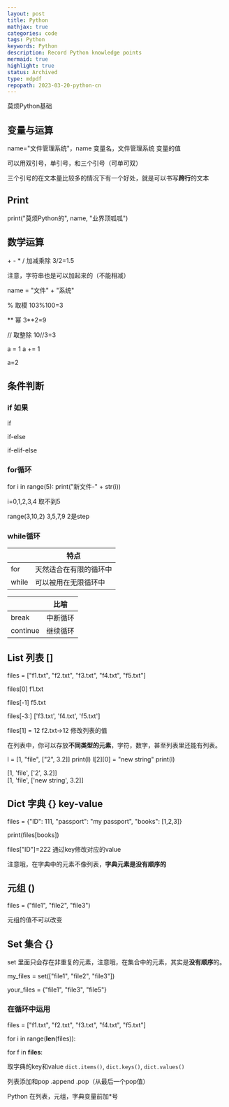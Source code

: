 ```yaml
---
layout: post
title: Python
mathjax: true
categories: code
tags: Python
keywords: Python
description: Record Python knowledge points
mermaid: true
highlight: true
status: Archived
type: mdpdf
repopath: 2023-03-20-python-cn
---
```


莫烦Python基础

## 变量与运算

name="文件管理系统"，name 变量名，文件管理系统 变量的值

可以用双引号，单引号，和三个引号（可单可双）

三个引号的在文本量比较多的情况下有一个好处，就是可以书写**跨行**的文本

## Print

print("莫烦Python的", name, "业界顶呱呱")

## 数学运算

\+ - * / 加减乘除 3/2=1.5

注意，字符串也是可以加起来的（不能相减）

name = "文件" + "系统"

% 取模  103%100=3

\** 幂  3**2=9

// 取整除  10//3=3

a = 1
a += 1

a=2

## 条件判断

### if 如果

if

if-else

if-elif-else

### for循环

for i in range(5):
    print("新文件-" + str(i))

i=0,1,2,3,4 取不到5

range(3,10,2)  3,5,7,9       2是step

### while循环

|       | 特点          |
| ----- | ----------- |
| for   | 天然适合在有限的循环中 |
| while | 可以被用在无限循环中  |

|          | 比喻   |
| -------- | ---- |
| break    | 中断循环 |
| continue | 继续循环 |

## 

## List 列表 []

files = ["f1.txt", "f2.txt", "f3.txt", "f4.txt", "f5.txt"]

files[0]  f1.txt

files[-1]  f5.txt

files[-3:]  ['f3.txt', 'f4.txt', 'f5.txt']

files[1] = 12  f2.txt->12  修改列表的值

在列表中，你可以存放**不同类型的元素**，字符，数字，甚至列表里还能有列表。

l = [1, "file", ["2", 3.2]]
print(l)
l[2][0] = "new string"
print(l)

[1, 'file', ['2', 3.2]]  
[1, 'file', ['new string', 3.2]]

## Dict 字典 {} key-value

files = {"ID": 111, "passport": "my passport", "books": [1,2,3]}

print(files[books])

files["ID"]=222  通过key修改对应的value

注意哦，在字典中的元素不像列表，**字典元素是没有顺序的**

## 元组 ()

files = ("file1", "file2", "file3")

元组的值不可以改变

## Set 集合 {}

set 里面只会存在非重复的元素，注意哦，在集合中的元素，其实是**没有顺序**的。

my_files = set(["file1", "file2", "file3"])

your_files = {"file1", "file3", "file5"}

### 在循环中运用

files = ["f1.txt", "f2.txt", "f3.txt", "f4.txt", "f5.txt"]

for i in range(**len**(files)):

for f in **files**:

取字典的key和value `dict.items()`, `dict.keys()`, `dict.values()`

列表添加和pop  .append  .pop（从最后一个pop值）



Python 在列表，元组，字典变量前加\*号
